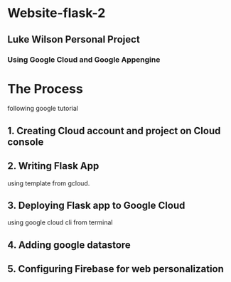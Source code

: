# Website-flask-2

## Luke Wilson Personal Project

### Using Google Cloud and Google Appengine

# The Process

following google tutorial

## 1. Creating Cloud account and project on Cloud console

## 2. Writing Flask App

using template from gcloud.

## 3. Deploying Flask app to Google Cloud

using google cloud cli
from terminal

## 4. Adding google datastore

## 5. Configuring Firebase for web personalization


